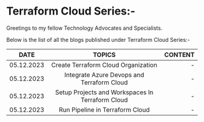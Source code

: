 # Terraform Cloud Series:-

Greetings to my fellow Technology Advocates and Specialists.

Below is the list of all the blogs published under Terraform Cloud Series:-

| __DATE__ | __TOPICS__ | __CONTENT__ |
| --------- |:---------:| -------:|
| 05.12.2023 | Create Terraform Cloud Organization | - |
| 05.12.2023 | Integrate Azure Devops and Terraform Cloud | - |
| 05.12.2023 | Setup Projects and Workspaces In Terraform Cloud | - |
| 05.12.2023 | Run Pipeline in Terraform Cloud | - |
